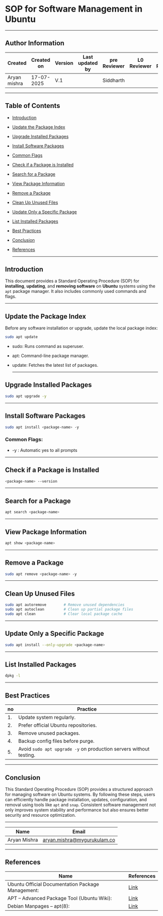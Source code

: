# SOP for Software Management in Ubuntu

---
## Author Information

| Created         | Created on         | Version          | Last updated by   | pre Reviewer       | L0 Reviewer     | L1 Reviewer          |    L2 Reviewer    |
|-----------------|--------------------|------------------|-------------------|--------------------|-----------------|----------------------|-------------------|
| Aryan mishra    |17-07-2025          | V.1        |                         |        Siddharth   |                 |                       |                  |
   
 ---
## Table of Contents
- [Introduction](#introduction)
- [Update the Package Index](#update-the-package-index)
- [Upgrade Installed Packages](#upgrade-installed-packages)
- [Install Software Packages](#install-software-packages)
- [Common Flags](#common-flags)
- [Check if a Package is Installed](#check-if-a-package-is-installed)
- [Search for a Package](#search-for-a-package)
- [View Package Information](#view-package-information)
- [Remove a Package](#remove-a-package)
- [Clean Up Unused Files](#clean-up-unused-files)
- [Update Only a Specific Package](#update-only-a-specific-package)
- [List Installed Packages](#list-installed-packages)
- [Best Practices](#best-practices)
- [Conclusion](#Conclusion)
- [References](#References)


     ---
    
 ## Introduction
This document provides a Standard Operating Procedure (SOP) for **installing**, **updating**, and **removing software** on **Ubuntu** systems using the `apt` package manager. It also includes commonly used commands and flags.


---

## Update the Package Index

Before any software installation or upgrade, update the local package index:

```bash
sudo apt update
```
- sudo: Runs command as superuser.

- apt: Command-line package manager.

- update: Fetches the latest list of packages.

  ---
## Upgrade Installed Packages
```bash
sudo apt upgrade -y
```
---
## Install Software Packages
```bash
sudo apt install <package-name> -y
```
### Common Flags:

- -y :  Automatic yes to all prompts

 ---
## Check if a Package is Installed
```bash
<package-name> --version
```
---
 
 ## Search for a Package
 ```bash
apt search <package-name>
```
---
## View Package Information
```bash
apt show <package-name>
```
---
## Remove a Package
```bash
sudo apt remove <package-name> -y
```
---
## Clean Up Unused Files
```bash
sudo apt autoremove        # Remove unused dependencies
sudo apt autoclean         # Clean up partial package files
sudo apt clean             # Clear local package cache
```
---
## Update Only a Specific Package
```bash
sudo apt install --only-upgrade <package-name>
```
---
## List Installed Packages
```bash
dpkg -l
```
---

## Best Practices

| no   | Practice                                                                 |
|-----|--------------------------------------------------------------------------|
| 1.  | Update system regularly.                                                 |
| 2.  | Prefer official Ubuntu repositories.                                     |
| 3.  | Remove unused packages.                                                  |
| 4.  | Backup config files before purge.                                        |
| 5.  | Avoid `sudo apt upgrade -y` on production servers without testing.       |

---
## Conclusion

This Standard Operating Procedure (SOP) provides a structured approach for managing software on Ubuntu systems. By following these steps, users can efficiently handle package installation, updates, configuration, and removal using tools like `apt` and `snap`. Consistent software management not only improves system stability and performance but also ensures better security and resource optimization. 

---
| Name          | Email                                |
| ------------- | ------------------------------------ |
| Aryan Mishra  | aryan.mishra@mygurukulam.co          |

---

## References
| Name                                                  |              References                                                              
|-----------------------------------------------------|--------------------------------------------------------------------------|
|  Ubuntu Official Documentation Package Management: | [Link](https://help.ubuntu.com/lts/serverguide/apt.html)                         |
|  APT – Advanced Package Tool (Ubuntu Wiki):        |  [Link](https://wiki.ubuntu.com/Apt)                                             |
|  Debian Manpages – apt(8):                         | [Link](https://manpages.debian.org/bullseye/apt/apt.8.en.html)                   |
